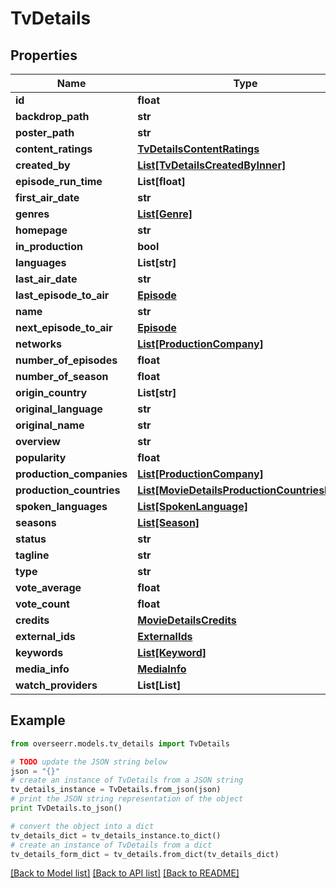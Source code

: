 # TvDetails


## Properties
Name | Type | Description | Notes
------------ | ------------- | ------------- | -------------
**id** | **float** |  | [optional] 
**backdrop_path** | **str** |  | [optional] 
**poster_path** | **str** |  | [optional] 
**content_ratings** | [**TvDetailsContentRatings**](TvDetailsContentRatings.md) |  | [optional] 
**created_by** | [**List[TvDetailsCreatedByInner]**](TvDetailsCreatedByInner.md) |  | [optional] 
**episode_run_time** | **List[float]** |  | [optional] 
**first_air_date** | **str** |  | [optional] 
**genres** | [**List[Genre]**](Genre.md) |  | [optional] 
**homepage** | **str** |  | [optional] 
**in_production** | **bool** |  | [optional] 
**languages** | **List[str]** |  | [optional] 
**last_air_date** | **str** |  | [optional] 
**last_episode_to_air** | [**Episode**](Episode.md) |  | [optional] 
**name** | **str** |  | [optional] 
**next_episode_to_air** | [**Episode**](Episode.md) |  | [optional] 
**networks** | [**List[ProductionCompany]**](ProductionCompany.md) |  | [optional] 
**number_of_episodes** | **float** |  | [optional] 
**number_of_season** | **float** |  | [optional] 
**origin_country** | **List[str]** |  | [optional] 
**original_language** | **str** |  | [optional] 
**original_name** | **str** |  | [optional] 
**overview** | **str** |  | [optional] 
**popularity** | **float** |  | [optional] 
**production_companies** | [**List[ProductionCompany]**](ProductionCompany.md) |  | [optional] 
**production_countries** | [**List[MovieDetailsProductionCountriesInner]**](MovieDetailsProductionCountriesInner.md) |  | [optional] 
**spoken_languages** | [**List[SpokenLanguage]**](SpokenLanguage.md) |  | [optional] 
**seasons** | [**List[Season]**](Season.md) |  | [optional] 
**status** | **str** |  | [optional] 
**tagline** | **str** |  | [optional] 
**type** | **str** |  | [optional] 
**vote_average** | **float** |  | [optional] 
**vote_count** | **float** |  | [optional] 
**credits** | [**MovieDetailsCredits**](MovieDetailsCredits.md) |  | [optional] 
**external_ids** | [**ExternalIds**](ExternalIds.md) |  | [optional] 
**keywords** | [**List[Keyword]**](Keyword.md) |  | [optional] 
**media_info** | [**MediaInfo**](MediaInfo.md) |  | [optional] 
**watch_providers** | **List[List]** |  | [optional] 

## Example

```python
from overseerr.models.tv_details import TvDetails

# TODO update the JSON string below
json = "{}"
# create an instance of TvDetails from a JSON string
tv_details_instance = TvDetails.from_json(json)
# print the JSON string representation of the object
print TvDetails.to_json()

# convert the object into a dict
tv_details_dict = tv_details_instance.to_dict()
# create an instance of TvDetails from a dict
tv_details_form_dict = tv_details.from_dict(tv_details_dict)
```
[[Back to Model list]](../README.md#documentation-for-models) [[Back to API list]](../README.md#documentation-for-api-endpoints) [[Back to README]](../README.md)


